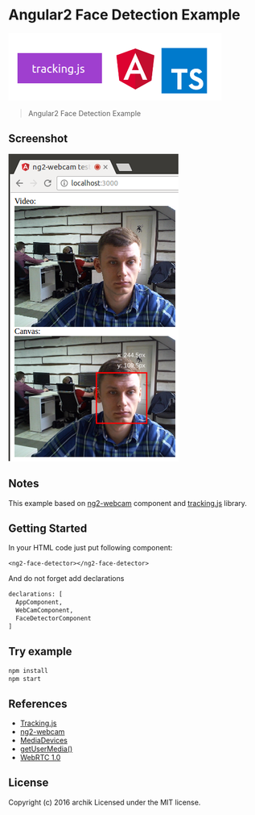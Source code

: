 # Angular2 Face Detection Example

![Technologies](./media/tech.png)

> Angular2 Face Detection Example

## Screenshot

![Screenshot](./media/screen.png)

## Notes

This example based on [ng2-webcam](https://www.npmjs.com/package/ng2-webcam) component and [tracking.js](https://trackingjs.com) library.


## Getting Started

In your HTML code just put following component:
```
<ng2-face-detector></ng2-face-detector>
```

And do not forget add declarations
```
declarations: [
  AppComponent,
  WebCamComponent,
  FaceDetectorComponent
]
```

## Try example
```
npm install
npm start
```


## References
* [Tracking.js](https://trackingjs.com/examples/face_camera.html)
* [ng2-webcam](https://www.npmjs.com/package/ng2-webcam)
* [MediaDevices](https://developer.mozilla.org/en-US/docs/Web/API/MediaDevices)
* [getUserMedia()](https://w3c.github.io/mediacapture-main/getusermedia.html)
* [WebRTC 1.0](http://w3c.github.io/webrtc-pc/)

## License
Copyright (c) 2016 archik
Licensed under the MIT license.
